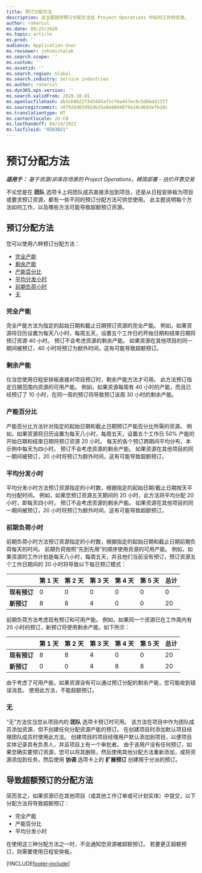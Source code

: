 ```yaml
---
title: 预订分配方法
description: 此主题提供预订分配方法在 Project Operations 中如何工作的信息。
author: ruhercul
ms.date: 09/23/2020
ms.topic: article
ms.prod: ''
audience: Application User
ms.reviewer: johnmichalak
ms.search.scope: ''
ms.custom: ''
ms.assetid: ''
ms.search.region: Global
ms.search.industry: Service industries
ms.author: ruhercul
ms.dyn365.ops.version: ''
ms.search.validFrom: 2020-10-01
ms.openlocfilehash: db3cb98227343465af1cf6a447ec9c5d6bdd13ff
ms.sourcegitcommit: c0792bd65d92db25e0e8864879a19c4b93efb10c
ms.translationtype: HT
ms.contentlocale: zh-CN
ms.lasthandoff: 04/14/2022
ms.locfileid: "8583021"
---
```

# <a name="booking-allocation-methods"></a>预订分配方法

_**适用于：** 基于资源/非库存场景的 Project Operations，精简部署 - 估价开票交易_

不论您是在 **团队** 选项卡上将团队成员直接添加到项目，还是从日程安排板为项目或要求预订资源，都有一些不同的预订分配方法可供您使用。 此主题说明每个方法如何工作，以及哪些方法可能导致超额预订资源。

## <a name="booking-allocation-methods"></a>预订分配方法

您可以使用六种预订分配方法：

- [完全产能](#full)
- [剩余产能](#remaining)
- [产能百分比](#percentage)
- [平均分发小时](#evenly)
- [前期负荷小时](#front)
- [无](#none)

### <a name="full-capacity"></a><a name="full"></a>完全产能 
完全产能方法为指定的起始日期和截止日期预订资源的完全产能。 例如，如果资源将日历设置为每天八小时，每周五天，设置五个工作日的开始日期和结束日期将预订资源 40 小时。 预订不会考虑资源的剩余产能。 如果资源在其他项目的同一期间被预订，40 小时将预订为额外时间，这有可能导致超额预订。

### <a name="remaining-capacity"></a><a name="remaining"></a>剩余产能
仅当您使用日程安排板直接对项目预订时，剩余产能方法才可用。 此方法预订指定日期范围内资源的可用产能。 例如，如果资源每周有 40 小时的产能，而且已经预订了 10 小时，在同一周的预订将导致预订该周 30 小时的剩余产能。

### <a name="percentage-capacity"></a><a name="percentage"></a>产能百分比
产能百分比方法针对指定的起始日期和截止日期预订产能百分比所需的资源。 例如，如果资源将日历设置为每天八小时，每周五天，设置五个工作日 50% 产能的开始日期和结束日期将预订资源 20 小时。 每天的各个预订跨期间平均分布，本示例中每天为四小时。 预订不会考虑资源的剩余产能。 如果资源在其他项目的同一期间被预订，20 小时将预订为额外时间，这有可能导致超额预订。

### <a name="evenly-distribute-hours"></a><a name="evenly"></a>平均分发小时
平均分发小时方法预订资源指定的小时数，根据指定的起始日期/截止日期按天平均分配时间。 例如，如果您预订资源五天期间的 20 小时，此方法将平均分配 20 小时，即每天四小时。 预订不会考虑资源的剩余产能。 如果资源在其他项目的同一期间被预订，20 小时将预订为额外时间，这有可能导致超额预订。

### <a name="front-load-hours"></a><a name="front"></a>前期负荷小时
前期负荷小时方法预订资源指定的小时数，根据指定的起始日期和截止日期前期负荷每天的时间。 前期负荷按照“先到先用”的顺序使用资源的可用产能。 例如，如果资源的工作计划是每天八小时，每周五天，并且他们当前没有预订，预订资源五个工作日期间的 20 小时将导致以下每日预订模式： 

|                           |    第 1 天    |    第 2 天    |    第 3 天    |    第 4 天    |    第 5 天    |    总计    |
|---------------------------|-------------|-------------|-------------|-------------|-------------|-------------|
|    **现有预订**    |    0        |    0        |    0        |    0        |    0        |    0        |
|    **新预订**          |    8        |    8        |    4        |    0        |    0        |    20       |

前期负荷方法考虑现有预订和可用产能。 例如，如果同一个资源已在工作周内有 20 小时的预订，新预订将使用剩余产能，如下所示：

|                     | 第 1 天 | 第 2 天 | 第 3 天 | 第 4 天 | 第 5 天 | 总计 |
|---------------------|-------|-------|-------|-------|-------|-------|
| **现有预订** | 8     | 8     | 4     | 0     | 0     | 20    |
| **新预订**       | 0     | 0     | 4     | 8     | 8     | 20    |

由于考虑了可用产能，如果资源没有可以通过预订分配的剩余产能，您可能收到错误消息。 使用此方法，不能超额预订。

### <a name="none"></a><a name="none"></a>无
“无”方法仅当您从项目内的 **团队** 选项卡预订时可用。 该方法在项目中作为团队成员添加资源，但不创建任何分配资源产能的预订。 在创建项目时添加默认项目经理团队成员时使用此方法。 创建项目的项目经理用户默认添加到项目，以便项目实体记录具有负责人，并且项目上有一个审批者。 由于该用户没有任何预订，如果您确实要预订资源，您可以将其删除，然后使用其他分配方法重新添加，或将资源添加到任务，然后使用 **协调** 选项卡上的 **扩展预订** 创建用于分派的预订。

## <a name="allocation-methods-that-lead-to-overbooking"></a>导致超额预订的分配方法
简而言之，如果资源已在其他项目（或其他工作订单或可计划实体）中提交，以下分配方法将导致超额预订：

- 完全产能
- 产能百分比
- 平均分发小时

在使用这三种分配方法之一时，不会通知您资源被超额预订。 若要更正超额预订，则需要使用日程安排板。


[!INCLUDE[footer-include](../includes/footer-banner.md)]
